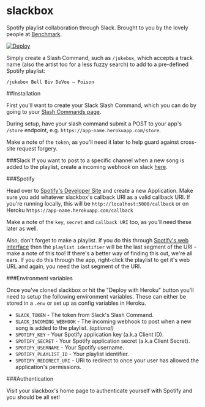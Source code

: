 # slackbox
Spotify playlist collaboration through Slack. Brought to you by the lovely people at [Benchmark](http://benchmark.co.uk).

[![Deploy](https://www.herokucdn.com/deploy/button.png)](https://heroku.com/deploy)

Simply create a Slash Command, such as `/jukebox`, which accepts a track name (also the artist too for a less fuzzy search) to add to a pre-defined Spotify playlist:

    /jukebox Bell Biv DeVoe – Poison

##Installation

First you'll want to create your Slack Slash Command, which you can do by going to your [Slash Commands page](https://my.slack.com/services/new/slash-commands).

During setup, have your slash command submit a POST to your app's `/store` endpoint, e.g. `https://app-name.herokuapp.com/store`.

Make a note of the `token`, as you'll need it later to help guard against cross-site request forgery.

###Slack
If you want to post to a specific channel when a new song is added to the playlist, create a incoming webhook on slack [here](https://my.slack.com/services/new/incoming-webhook/).

###Spotify

Head over to [Spotify's Developer Site](http://developer.spotify.com) and create a new Application. Make sure you add whatever slackbox's callback URI as a valid callback URI. If you're running locally, this will be `http://localhost:5000/callback` or on Heroku `https://app-name.herokuapp.com/callback`

Make a note of the `key`, `secret` and `callback URI` too, as you'll need these later as well.

Also, don't forget to make a playlist. If you do this through [Spotify's web interface](http://play.spotify.com) then the `playlist identifier` will be the last segment of the URI - make a note of this too! If there's a better way of finding this out, we're all ears. If you do this through the app, right-click the playlist to get it's web URL and again, you need the last segment of the URI.

###Environment variables

Once you've cloned slackbox or hit the "Deploy with Heroku" button you'll need to setup the following environment variables. These can either be stored in a `.env` or set up as config variables in Heroku.

* `SLACK_TOKEN` - The token from Slack's Slash Command.
* `SLACK_INCOMING_WEBHOOK` - The incoming webhook to post when a new song is added to the playlist. _(optional)_
* `SPOTIFY_KEY` - Your Spotify application key (a.k.a Client ID).
* `SPOTIFY_SECRET` - Your Spotify application secret (a.k.a Client Secret).
* `SPOTIFY_USERNAME` - Your Spotify username.
* `SPOTIFY_PLAYLIST_ID` - Your playlist identifier.
* `SPOTIFY_REDIRECT_URI` - URI to redirect to once your user has allowed the application's permissions.

###Authentication

Visit your slackbox's home page to authenticate yourself with Spotify and you should be all set!
